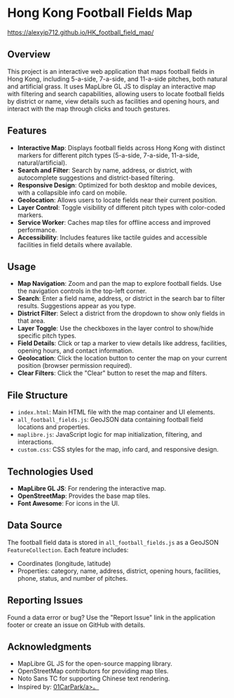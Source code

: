 # Hong Kong Football Fields Map

https://alexyip712.github.io/HK_football_field_map/

## Overview
This project is an interactive web application that maps football fields in Hong Kong, including 5-a-side, 7-a-side, and 11-a-side pitches, both natural and artificial grass. It uses MapLibre GL JS to display an interactive map with filtering and search capabilities, allowing users to locate football fields by district or name, view details such as facilities and opening hours, and interact with the map through clicks and touch gestures.

## Features
- **Interactive Map**: Displays football fields across Hong Kong with distinct markers for different pitch types (5-a-side, 7-a-side, 11-a-side, natural/artificial).
- **Search and Filter**: Search by name, address, or district, with autocomplete suggestions and district-based filtering.
- **Responsive Design**: Optimized for both desktop and mobile devices, with a collapsible info card on mobile.
- **Geolocation**: Allows users to locate fields near their current position.
- **Layer Control**: Toggle visibility of different pitch types with color-coded markers.
- **Service Worker**: Caches map tiles for offline access and improved performance.
- **Accessibility**: Includes features like tactile guides and accessible facilities in field details where available.

## Usage
- **Map Navigation**: Zoom and pan the map to explore football fields. Use the navigation controls in the top-left corner.
- **Search**: Enter a field name, address, or district in the search bar to filter results. Suggestions appear as you type.
- **District Filter**: Select a district from the dropdown to show only fields in that area.
- **Layer Toggle**: Use the checkboxes in the layer control to show/hide specific pitch types.
- **Field Details**: Click or tap a marker to view details like address, facilities, opening hours, and contact information.
- **Geolocation**: Click the location button to center the map on your current position (browser permission required).
- **Clear Filters**: Click the "Clear" button to reset the map and filters.

## File Structure
- `index.html`: Main HTML file with the map container and UI elements.
- `all_football_fields.js`: GeoJSON data containing football field locations and properties.
- `maplibre.js`: JavaScript logic for map initialization, filtering, and interactions.
- `custom.css`: CSS styles for the map, info card, and responsive design.

## Technologies Used
- **MapLibre GL JS**: For rendering the interactive map.
- **OpenStreetMap**: Provides the base map tiles.
- **Font Awesome**: For icons in the UI.

## Data Source
The football field data is stored in `all_football_fields.js` as a GeoJSON `FeatureCollection`. Each feature includes:
- Coordinates (longitude, latitude)
- Properties: category, name, address, district, opening hours, facilities, phone, status, and number of pitches.

## Reporting Issues
Found a data error or bug? Use the "Report Issue" link in the application footer or create an issue on GitHub with details.

## Acknowledgments
- MapLibre GL JS for the open-source mapping library.
- OpenStreetMap contributors for providing map tiles.
- Noto Sans TC for supporting Chinese text rendering.
- Inspired by: <a href="https://github.com/hk01data/carpark">01CarPark/a>。
